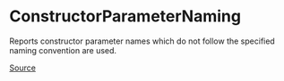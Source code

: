 # ConstructorParameterNaming

Reports constructor parameter names which do not follow the specified naming convention are used.


[Source](https://arturbosch.github.io/detekt/naming.html#constructorparameternaming)

